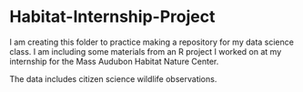 # Habitat-Internship-Project
I am creating this folder to practice making a repository for my data science class. I am including some materials from an R project I worked on at my internship for the Mass Audubon Habitat Nature Center.

The data includes citizen science wildlife observations.
